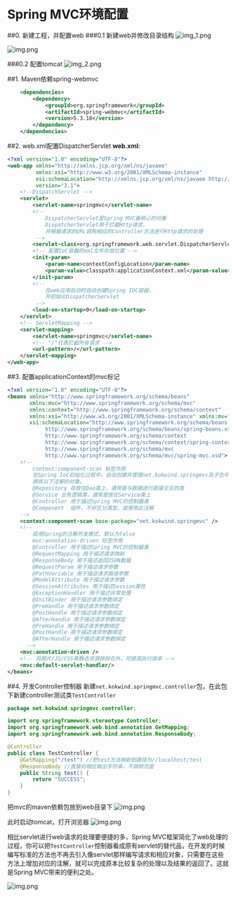 # Spring MVC环境配置
##0. 新建工程，并配置web
###0.1 新建web并修改目录结构
![img_1.png](src/main/resources/img/img_1.png)

![img.png](src/main/resources/img/img.png)

###0.2 配置tomcat
![img_2.png](src/main/resources/img/img_2.png)

##1. Maven依赖spring-webmvc
```xml
    <dependencies>
        <dependency>
            <groupId>org.springframework</groupId>
            <artifactId>spring-webmvc</artifactId>
            <version>5.3.18</version>
        </dependency>
    </dependencies>
```
##2. web.xml配置DispatcherServlet
**web.xml:**

```xml
<?xml version="1.0" encoding="UTF-8"?>
<web-app xmlns="http://xmlns.jcp.org/xml/ns/javaee"
         xmlns:xsi="http://www.w3.org/2001/XMLSchema-instance"
         xsi:schemaLocation="http://xmlns.jcp.org/xml/ns/javaee http://xmlns.jcp.org/xml/ns/javaee/web-app_3_1.xsd"
         version="3.1">
    <!--DispatchServlet -->
    <servlet>
        <servlet-name>springmvc</servlet-name>
        <!--
            DispatcherServlet是Spring MVC最核心的对象
            DispatcherServlet用于拦截Http请求，
            并根据请求的URL调用相应的Controller方法进行Http请求的处理
         -->
        <servlet-class>org.springframework.web.servlet.DispatcherServlet</servlet-class>
        <!-- 配置IoC容器的xml文件存放位置 -->
        <init-param>
            <param-name>contextConfigLocation</param-name>
            <param-value>classpath:applicationContext.xml</param-value>
        </init-param>
        <!--
            在web应用启动时自动创建Spring IOC容器，
            并初始化DispatcherServlet
         -->
        <load-on-startup>0</load-on-startup>
    </servlet>
    <!-- ServletMapping -->
    <servlet-mapping>
        <servlet-name>springmvc</servlet-name>
        <!-- "/"代表拦截所有请求 -->
        <url-pattern>/</url-pattern>
    </servlet-mapping>
</web-app>
```
##3. 配置applicationContext的mvc标记

```xml
<?xml version="1.0" encoding="UTF-8"?>
<beans xmlns="http://www.springframework.org/schema/beans"
       xmlns:mvc="http://www.springframework.org/schema/mvc"
       xmlns:context="http://www.springframework.org/schema/context"
       xmlns:xsi="http://www.w3.org/2001/XMLSchema-instance" xmlns:mv="http://www.springframework.org/schema/mvc"
       xsi:schemaLocation="http://www.springframework.org/schema/beans
            http://www.springframework.org/schema/beans/spring-beans.xsd
            http://www.springframework.org/schema/context
            http://www.springframework.org/schema/context/spring-context.xsd
            http://www.springframework.org/schema/mvc
            http://www.springframework.org/schema/mvc/spring-mvc.xsd">
    <!--
        context:component-scan 标签作用
        在Spring IoC初始化过程中，自动创建并管理net.kokwind.springmvc及子包中
        拥有以下注解的对象。
        @Repository 存放在Dao类上，通常是与数据进行直接交互的类
        @Service 业务逻辑类，通常是放在Service类上
        @Controller 用于描述Spring MVC的控制器类
        @Component  组件，不好区分类型，就使用此注解
    -->
    <context:component-scan base-package="net.kokwind.springmvc" />
    <!--
        启用Spring的注解开发模式，默认为false
        mvc:annotation-driven 标签作用
        @Controller 用于描述Spring MVC的控制器类
        @RequestMapping 用于描述请求映射
        @ResponseBody 用于描述返回JSON数据
        @RequestParam 用于描述请求参数
        @PathVariable 用于描述请求路径参数
        @ModelAttribute 用于描述请求参数
        @SessionAttributes 用于描述Session属性
        @ExceptionHandler 用于描述异常处理
        @InitBinder 用于描述请求参数绑定
        @PreHandle 用于描述请求参数绑定
        @PostHandle 用于描述请求参数绑定
        @AfterHandle 用于描述请求参数绑定
        @PreHandle 用于描述请求参数绑定
        @PostHandle 用于描述请求参数绑定
        @AfterHandle 用于描述请求参数绑定
      -->
    <mvc:annotation-driven />
    <!-- 将图片/JS/CSS等静态资源排除在外，可提高执行效率 -->
    <mvc:default-servlet-handler/>
</beans>
```
##4. 开发Controller控制器
新建`net.kokwind.springmvc.controller`包，在此包下新建controller测试类`TestController`
```java
package net.kokwind.springmvc.controller;

import org.springframework.stereotype.Controller;
import org.springframework.web.bind.annotation.GetMapping;
import org.springframework.web.bind.annotation.ResponseBody;

@Controller
public class TestController {
    @GetMapping("/test") //把test方法映射到路径为//localhost/test
    @ResponseBody //直接向相应输出字符串，不跳转页面
    public String test() {
        return "SUCCESS";
    }
}
```
把mvc的maven依赖包放到web目录下
![img.png](src/main/resources/img/img3.png)

此时启动tomcat，打开浏览器
![img.png](src/main/resources/img/img4.png)

相比servlet进行web请求的处理要便捷的多，Spring MVC框架简化了web处理的过程，你可以把`TestController`控制器看成原有servlet的替代品，在开发的时候编写标准的方法也不再去引入像servlet那样编写请求和相应对象，只需要在这些方法上增加对应的注解，就可以完成原本比较复杂的处理以及结果的返回了。这就是Spring MVC带来的便利之处。

![img.png](src/main/resources/img/img5.png)